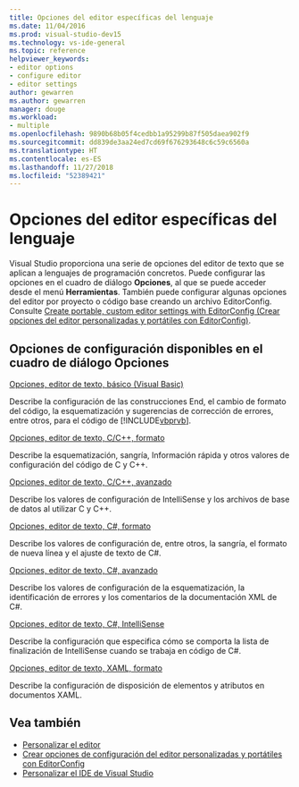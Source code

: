 ```yaml
---
title: Opciones del editor específicas del lenguaje
ms.date: 11/04/2016
ms.prod: visual-studio-dev15
ms.technology: vs-ide-general
ms.topic: reference
helpviewer_keywords:
- editor options
- configure editor
- editor settings
author: gewarren
ms.author: gewarren
manager: douge
ms.workload:
- multiple
ms.openlocfilehash: 9890b68b05f4cedbb1a95299b87f505daea902f9
ms.sourcegitcommit: dd839de3aa24ed7cd69f676293648c6c59c6560a
ms.translationtype: HT
ms.contentlocale: es-ES
ms.lasthandoff: 11/27/2018
ms.locfileid: "52389421"
---
```

# <a name="setting-language-specific-editor-options"></a>Opciones del editor específicas del lenguaje

Visual Studio proporciona una serie de opciones del editor de texto que se aplican a lenguajes de programación concretos. Puede configurar las opciones en el cuadro de diálogo **Opciones**, al que se puede acceder desde el menú **Herramientas**. También puede configurar algunas opciones del editor por proyecto o código base creando un archivo EditorConfig. Consulte [Create portable, custom editor settings with EditorConfig (Crear opciones del editor personalizadas y portátiles con EditorConfig)](../../ide/create-portable-custom-editor-options.md).

## <a name="settings-available-in-the-options-dialog-box"></a>Opciones de configuración disponibles en el cuadro de diálogo Opciones

 [Opciones, editor de texto, básico (Visual Basic)](../../ide/reference/options-text-editor-basic-visual-basic.md)

 Describe la configuración de las construcciones End, el cambio de formato del código, la esquematización y sugerencias de corrección de errores, entre otros, para el código de [!INCLUDE[vbprvb](../../code-quality/includes/vbprvb_md.md)].

 [Opciones, editor de texto, C/C++, formato](../../ide/reference/options-text-editor-c-cpp-formatting.md)

 Describe la esquematización, sangría, Información rápida y otros valores de configuración del código de C y C++.

 [Opciones, editor de texto, C/C++, avanzado](../../ide/reference/options-text-editor-c-cpp-advanced.md)

 Describe los valores de configuración de IntelliSense y los archivos de base de datos al utilizar C y C++.

 [Opciones, editor de texto, C#, formato](../../ide/reference/options-text-editor-csharp-formatting.md)

 Describe los valores de configuración de, entre otros, la sangría, el formato de nueva línea y el ajuste de texto de C#.

 [Opciones, editor de texto, C#, avanzado](../../ide/reference/options-text-editor-csharp-advanced.md)

 Describe los valores de configuración de la esquematización, la identificación de errores y los comentarios de la documentación XML de C#.

 [Opciones, editor de texto, C#, IntelliSense](../../ide/reference/options-text-editor-csharp-intellisense.md)

 Describe la configuración que especifica cómo se comporta la lista de finalización de IntelliSense cuando se trabaja en código de C#.

 [Opciones, editor de texto, XAML, formato](../../ide/reference/options-text-editor-xaml-formatting.md)

 Describe la configuración de disposición de elementos y atributos en documentos XAML.

## <a name="see-also"></a>Vea también

- [Personalizar el editor](../../ide/customizing-the-editor.md)
- [Crear opciones de configuración del editor personalizadas y portátiles con EditorConfig](../../ide/create-portable-custom-editor-options.md)
- [Personalizar el IDE de Visual Studio](../../ide/personalizing-the-visual-studio-ide.md)